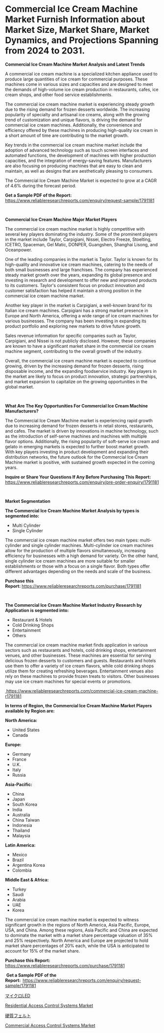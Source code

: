 <p><h1>Commercial Ice Cream Machine Market Furnish Information about Market Size, Market Share, Market Dynamics, and Projections Spanning from 2024 to 2031.</h1></p><p><strong>Commercial Ice Cream Machine Market Analysis and Latest Trends</strong></p>
<p><p>A commercial ice cream machine is a specialized kitchen appliance used to produce large quantities of ice cream for commercial purposes. These machines come in various sizes and capacities and are designed to meet the demands of high-volume ice cream production in restaurants, cafes, ice cream shops, and other food service establishments.</p><p>The commercial ice cream machine market is experiencing steady growth due to the rising demand for frozen desserts worldwide. The increasing popularity of specialty and artisanal ice creams, along with the growing trend of customization and unique flavors, is driving the demand for commercial ice cream machines. Additionally, the convenience and efficiency offered by these machines in producing high-quality ice cream in a short amount of time are contributing to the market growth.</p><p>Key trends in the commercial ice cream machine market include the adoption of advanced technology such as touch screen interfaces and automated functions, the development of machines with higher production capacities, and the integration of energy-saving features. Manufacturers are also focusing on producing machines that are easy to clean and maintain, as well as designs that are aesthetically pleasing to consumers.</p><p>The Commercial Ice Cream Machine Market is expected to grow at a CAGR of 4.6% during the forecast period.</p></p>
<p><strong>Get a Sample PDF of the Report:&nbsp;</strong> <a href="https://www.reliableresearchreports.com/enquiry/request-sample/1791181">https://www.reliableresearchreports.com/enquiry/request-sample/1791181</a></p>
<p>&nbsp;</p>
<p><strong>Commercial Ice Cream Machine Major Market Players</strong></p>
<p><p>The commercial ice cream machine market is highly competitive with several key players dominating the industry. Some of the prominent players in the market include Taylor, Carpigiani, Nissei, Electro Freeze, Stoelting, ICETRO, Spaceman, Gel Matic, DONPER, Guangshen, Shanghai Lisong, and Oceanpower.</p><p>One of the leading companies in the market is Taylor. Taylor is known for its high-quality and innovative ice cream machines, catering to the needs of both small businesses and large franchises. The company has experienced steady market growth over the years, expanding its global presence and investing in research and development to offer new and improved products to its customers. Taylor's consistent focus on product innovation and customer satisfaction has helped it maintain a strong position in the commercial ice cream machine market.</p><p>Another key player in the market is Carpigiani, a well-known brand for its Italian ice cream machines. Carpigiani has a strong market presence in Europe and North America, offering a wide range of ice cream machines for various businesses. The company has been investing in expanding its product portfolio and exploring new markets to drive future growth.</p><p>Sales revenue information for specific companies such as Taylor, Carpigiani, and Nissei is not publicly disclosed. However, these companies are known to have a significant market share in the commercial ice cream machine segment, contributing to the overall growth of the industry.</p><p>Overall, the commercial ice cream machine market is expected to continue growing, driven by the increasing demand for frozen desserts, rising disposable income, and the expanding foodservice industry. Key players in the market are likely to focus on product innovation, strategic partnerships, and market expansion to capitalize on the growing opportunities in the global market.</p></p>
<p>&nbsp;</p>
<p><strong>What Are The Key Opportunities For Commercial Ice Cream Machine Manufacturers?</strong></p>
<p><p>The Commercial Ice Cream Machine market is experiencing rapid growth due to increasing demand for frozen desserts in retail stores, restaurants, and cafes. The market is driven by innovations in machine technology, such as the introduction of self-serve machines and machines with multiple flavor options. Additionally, the rising popularity of soft-serve ice cream and gelato in emerging markets is expected to further boost market growth. With key players investing in product development and expanding their distribution networks, the future outlook for the Commercial Ice Cream Machine market is positive, with sustained growth expected in the coming years.</p></p>
<p><strong>Inquire or Share Your Questions If Any Before Purchasing This Report:</strong> <a href="https://www.reliableresearchreports.com/enquiry/pre-order-enquiry/1791181">https://www.reliableresearchreports.com/enquiry/pre-order-enquiry/1791181</a></p>
<p>&nbsp;</p>
<p><strong>Market Segmentation</strong></p>
<p><strong>The Commercial Ice Cream Machine Market Analysis by types is segmented into:</strong></p>
<p><ul><li>Multi Cylinder</li><li>Single Cylinder</li></ul></p>
<p><p>The commercial ice cream machine market offers two main types: multi-cylinder and single cylinder machines. Multi-cylinder ice cream machines allow for the production of multiple flavors simultaneously, increasing efficiency for businesses with a high demand for variety. On the other hand, single cylinder ice cream machines are more suitable for smaller establishments or those with a focus on a single flavor. Both types offer different advantages depending on the needs and scale of the business.</p></p>
<p><strong>Purchase this Report:&nbsp;</strong><a href="https://www.reliableresearchreports.com/purchase/1791181">https://www.reliableresearchreports.com/purchase/1791181</a></p>
<p>&nbsp;</p>
<p><strong>The Commercial Ice Cream Machine Market Industry Research by Application is segmented into:</strong></p>
<p><ul><li>Restaurant & Hotels</li><li>Cold Drinking Shops</li><li>Entertainment</li><li>Others</li></ul></p>
<p><p>The commercial ice cream machine market finds application in various sectors such as restaurants and hotels, cold drinking shops, entertainment venues, and other businesses. These machines are essential for serving delicious frozen desserts to customers and guests. Restaurants and hotels use them to offer a variety of ice cream flavors, while cold drinking shops utilize them for creating refreshing beverages. Entertainment venues also rely on these machines to provide frozen treats to visitors. Other businesses may use ice cream machines for special events or promotions.</p></p>
<p><a href="https://www.reliableresearchreports.com/commercial-ice-cream-machine-r1791181">&nbsp;https://www.reliableresearchreports.com/commercial-ice-cream-machine-r1791181</a></p>
<p><strong>In terms of Region, the Commercial Ice Cream Machine Market Players available by Region are:</strong></p>
<p>
    <p> <strong> North America: </strong>
        <ul>
            <li>United States</li>
            <li>Canada</li>
        </ul>
        </p> 
    <p> <strong> Europe: </strong>
        <ul>
            <li>Germany</li>
            <li>France</li>
            <li>U.K.</li>
            <li>Italy</li>
            <li>Russia</li>
        </ul>
        </p> 
    <p> <strong> Asia-Pacific: </strong>
        <ul>
            <li>China</li>
            <li>Japan</li>
            <li>South Korea</li>
            <li>India</li>
            <li>Australia</li>
            <li>China Taiwan</li>
            <li>Indonesia</li>
            <li>Thailand</li>
            <li>Malaysia</li>
        </ul>
        </p> 
    <p> <strong> Latin America: </strong>
        <ul>
            <li>Mexico</li>
            <li>Brazil</li>
            <li>Argentina Korea</li>
            <li>Colombia</li>
        </ul>
        </p> 
    <p> <strong> Middle East & Africa: </strong>
        <ul>
            <li>Turkey</li>
            <li>Saudi</li>
            <li>Arabia</li>
            <li>UAE</li>
            <li>Korea</li>
        </ul>
    </p>
    </p>
<p><p>The commercial ice cream machine market is expected to witness significant growth in the regions of North America, Asia Pacific, Europe, USA, and China. Among these regions, Asia Pacific and China are expected to dominate the market with a market share percentage valuation of 35% and 25% respectively. North America and Europe are projected to hold market share percentages of 20% each, while the USA is anticipated to account for 15% of the market share.</p></p>
<p><strong>Purchase this Report: </strong><a href="https://www.reliableresearchreports.com/purchase/1791181">https://www.reliableresearchreports.com/purchase/1791181</a></p>
<p>&nbsp;<strong>Get a Sample PDF of the Report:&nbsp;&nbsp;</strong><a href="https://www.reliableresearchreports.com/enquiry/request-sample/1791181">https://www.reliableresearchreports.com/enquiry/request-sample/1791181</a></p>
<p><strong></strong></p>
<p><p><a href="https://github.com/avwofrml53535/Market-Research-Report-List-1/blob/main/664120639387.md">マイクロLED</a></p><p><a href="https://github.com/zjyglelu/Market-Research-Report-List-2/blob/main/residential-access-control-systems-market.md">Residential Access Control Systems Market</a></p><p><a href="https://github.com/RodHoppe07/Market-Research-Report-List-1/blob/main/937325829492.md">硬質フェルト</a></p><p><a href="https://github.com/mbisetmhermsr/Market-Research-Report-List-2/blob/main/commercial-access-control-systems-market.md">Commercial Access Control Systems Market</a></p></p>